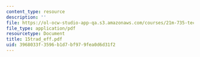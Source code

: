 ```yaml
---
content_type: resource
description: ''
file: https://ol-ocw-studio-app-qa.s3.amazonaws.com/courses/21m-735-technical-design-scenery-mechanisms-and-special-effects-spring-2004/3968033f3596b1d7bf979fea0d6d31f2_15trad_eff.pdf
file_type: application/pdf
resourcetype: Document
title: 15trad_eff.pdf
uid: 3968033f-3596-b1d7-bf97-9fea0d6d31f2
---
```

